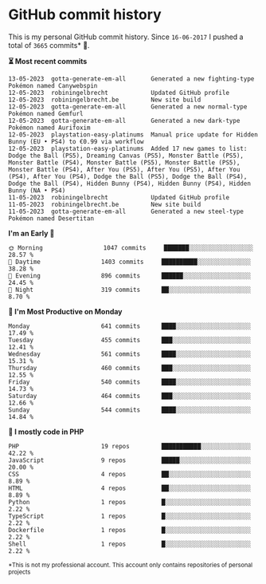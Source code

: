 # GitHub commit history
This is my personal GitHub commit history. Since <!--START_SECTION:first-commit-date-->`16-06-2017`<!--END_SECTION:first-commit-date--> I pushed a total of <!--START_SECTION:total-commit-count-->`3665`<!--END_SECTION:total-commit-count--> commits* 🎉.

<!--START_SECTION:most-recent-commits-->
**⏳ Most recent commits**
                                        
```text
13-05-2023  gotta-generate-em-all       Generated a new fighting-type Pokémon named Canywebspin
12-05-2023  robiningelbrecht            Updated GitHub profile
12-05-2023  robiningelbrecht.be         New site build
12-05-2023  gotta-generate-em-all       Generated a new normal-type Pokémon named Gemfurl
12-05-2023  gotta-generate-em-all       Generated a new dark-type Pokémon named Aurifoxim
12-05-2023  playstation-easy-platinums  Manual price update for Hidden Bunny (EU • PS4) to €0.99 via workflow
12-05-2023  playstation-easy-platinums  Added 17 new games to list: Dodge the Ball (PS5), Dreaming Canvas (PS5), Monster Battle (PS5), Monster Battle (PS4), Monster Battle (PS5), Monster Battle (PS5), Monster Battle (PS4), After You (PS5), After You (PS5), After You (PS4), After You (PS4), Dodge the Ball (PS5), Dodge the Ball (PS4), Dodge the Ball (PS4), Hidden Bunny (PS4), Hidden Bunny (PS4), Hidden Bunny (NA • PS4)
11-05-2023  robiningelbrecht            Updated GitHub profile
11-05-2023  robiningelbrecht.be         New site build
11-05-2023  gotta-generate-em-all       Generated a new steel-type Pokémon named Desertitan
```
<!--END_SECTION:most-recent-commits-->  

<!--START_SECTION:commits-per-day-time-->
**I&#039;m an Early 🐤**

```text
🌞 Morning                 1047 commits     ███████░░░░░░░░░░░░░░░░░░   28.57 %
🌆 Daytime                 1403 commits     ██████████░░░░░░░░░░░░░░░   38.28 %
🌃 Evening                 896 commits      ██████░░░░░░░░░░░░░░░░░░░   24.45 %
🌙 Night                   319 commits      ██░░░░░░░░░░░░░░░░░░░░░░░   8.70 %
```
<!--END_SECTION:commits-per-day-time-->  

<!--START_SECTION:commits-per-weekday-->
**📅 I&#039;m Most Productive on Monday**

```text
Monday                    641 commits      ████░░░░░░░░░░░░░░░░░░░░░   17.49 %
Tuesday                   455 commits      ███░░░░░░░░░░░░░░░░░░░░░░   12.41 %
Wednesday                 561 commits      ████░░░░░░░░░░░░░░░░░░░░░   15.31 %
Thursday                  460 commits      ███░░░░░░░░░░░░░░░░░░░░░░   12.55 %
Friday                    540 commits      ████░░░░░░░░░░░░░░░░░░░░░   14.73 %
Saturday                  464 commits      ███░░░░░░░░░░░░░░░░░░░░░░   12.66 %
Sunday                    544 commits      ████░░░░░░░░░░░░░░░░░░░░░   14.84 %
```
<!--END_SECTION:commits-per-weekday-->  

<!--START_SECTION:repos-per-language-->
**💬 I mostly code in PHP**

```text
PHP                       19 repos         ███████████░░░░░░░░░░░░░░   42.22 %
JavaScript                9 repos          █████░░░░░░░░░░░░░░░░░░░░   20.00 %
CSS                       4 repos          ██░░░░░░░░░░░░░░░░░░░░░░░   8.89 %
HTML                      4 repos          ██░░░░░░░░░░░░░░░░░░░░░░░   8.89 %
Python                    1 repos          █░░░░░░░░░░░░░░░░░░░░░░░░   2.22 %
TypeScript                1 repos          █░░░░░░░░░░░░░░░░░░░░░░░░   2.22 %
Dockerfile                1 repos          █░░░░░░░░░░░░░░░░░░░░░░░░   2.22 %
Shell                     1 repos          █░░░░░░░░░░░░░░░░░░░░░░░░   2.22 %
```
<!--END_SECTION:repos-per-language-->  

<sub>*This is not my professional account. This account only contains repositories of personal projects</sub>
